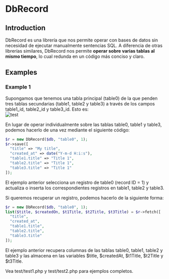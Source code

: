# DbRecord

## Introduction

DbRecord es una librería que nos permite operar con bases de datos sin necesidad de ejecutar manualmente sentencias SQL. A diferencia de otras librerías similares, DbRecord nos permite **operar sobre varias tablas al mismo tiempo**, lo cual redunda en un código más conciso y claro.

## Examples

### Example 1

Supongamos que tenemos una tabla principal (table0) de la que penden tres tablas secundarias (table1, table2 y table3) a través de los campos table1_id, table2_id y table3_id. Esto es:  
![test](https://cloud.githubusercontent.com/assets/5312427/12149778/ec2fa156-b4a5-11e5-8697-f423856bb3cd.png)

En lugar de operar individualmente sobre las tablas table0, table1 y table3, podemos hacerlo de una vez mediante el siguiente código:

```php
$r = new DbRecord($db, "table0", 1);
$r->save([
  "title" => "My title",
  "created_at" => date("Y-m-d H:i:s"),
  "table1.title" => "Title 1",
  "table2.title" => "Title 1",
  "table3.title" => "Title 1"
]);
```

El ejemplo anterior selecciona un registro de table0 (record ID = 1) y actualiza o inserta los correspondientes registros en table1, table2 y table3.

Si queremos recuperar un registro, podemos hacerlo de la siguiente forma:

```php
$r = new DbRecord($db, "table0", 1);
list($title, $createdOn, $t1Title, $t2Title, $t3Title) = $r->fetch([
  "title",
  "created_at",
  "table1.title",
  "table2.title",
  "table3.title"
]);
```

El ejemplo anterior recupera columnas de las tablas table0, table1, table2 y table3 y las almacena en las variables $title, $createdAt, $t1Title, $t2Title y $t3Title.

Vea test/test1.php y test/test2.php para ejemplos completos.
